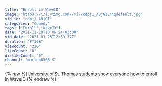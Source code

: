 ```yaml
---
title: "Enroll in WaveID"
image: "https:\/\/i.ytimg.com\/vi\/cdpj1_ABjGI\/hqdefault.jpg"
vid_id: "cdpj1_ABjGI"
categories: "Comedy"
tags: ["Enroll","WaveID"]
date: "2021-11-18T10:06:24+03:00"
vid_date: "2021-03-25T12:39:37Z"
duration: "PT30S"
viewcount: "210"
likeCount: "8"
dislikeCount: "5"
channel: "marion6366 S"
---
```

{% raw %}University of St. Thomas students show everyone how to enroll in WaveID.{% endraw %}
